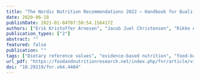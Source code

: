 ```yaml
---
title: "The Nordic Nutrition Recommendations 2022 – Handbook for Qualified Systematic Reviews"
date: 2020-06-18
publishDate: 2021-01-04T07:50:54.156417Z
authors: ["Erik Kristoffer Arnesen", "Jacob Juel Christensen", "Rikke Andersen", "Hanna Eneroth", "Maijaliisa Erkkola", "Anne Høyer", "Eva Warensjö Lemming", "Helle Margrete Meltzer", "Þórhallur Ingi Þórhallsson", "Inga Þórsdóttir", "Ursula Schwab", "Ellen Trolle", "Rune Blomhoff"]
publication_types: ["2"]
abstract: ""
featured: false
publication: ""
tags: ["Dietary reference values", "evidence-based nutrition", "food-based dietary guidelines", "national food and health authorities", "Nordic and Baltic countries", "nutrient recommendations", "systematic reviews"]
url_pdf: "https://foodandnutritionresearch.net/index.php/fnr/article/view/4404"
doi: "10.29219/fnr.v64.4404"
---
```


